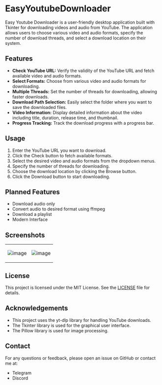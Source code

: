 # EasyYoutubeDownloader

Easy Youtube Downloader is a user-friendly desktop application built with Tkinter for downloading videos and audio from YouTube. The application allows users to choose various video and audio formats, specify the number of download threads, and select a download location on their system. 

## Features
- **Check YouTube URL:** Verify the validity of the YouTube URL and fetch available video and audio formats.
- **Select Formats:** Choose from various video and audio formats for downloading.
- **Multiple Threads:** Set the number of threads for downloading, allowing faster downloads.
- **Download Path Selection:** Easily select the folder where you want to save the downloaded files.
- **Video Information:** Display detailed information about the video including title, duration, release time, and thumbnail.
- **Progress Tracking:** Track the download progress with a progress bar.

## Usage
1. Enter the YouTube URL you want to download.
2. Click the Check button to fetch available formats.
3. Select the desired video and audio formats from the dropdown menus.
4. Specify the number of threads for downloading.
5. Choose the download location by clicking the Browse button.
6. Click the Download button to start downloading.

## Planned Features
- Download audio only
- Convert audio to desired format using ffmpeg
- Download a playlist
- Modern Interface

## Screenshots
<table>
  <tr>
    <td>
      
![image](https://github.com/m-sarabi/easy_youtube_downloader/assets/74133927/6f0d6fc4-3cc3-4407-8ddf-e8eba2799611)
    </td>
    <td>
    
![image](https://github.com/m-sarabi/easy_youtube_downloader/assets/74133927/dc1333b0-d4c8-4505-bb61-f5b4a4a6748b)
    </td>
  </tr>
</table>

## License
This project is licensed under the MIT License. See the [LICENSE](https://github.com/m-sarabi/easy_youtube_downloader/blob/main/LICENSE) file for details.

## Acknowledgements
- This project uses the yt-dlp library for handling YouTube downloads.
- The Tkinter library is used for the graphical user interface.
- The Pillow library is used for image processing.

## Contact
For any questions or feedback, please open an issue on GitHub or contact me at:
- Telegram
- Discord
